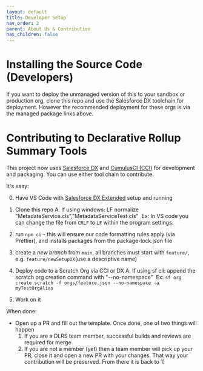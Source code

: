 ```yaml
---
layout: default
title: Developer Setup
nav_order: 2
parent: About Us & Contribution
has_children: false
---
```


# Installing the Source Code (Developers)

If you want to deploy the unmanaged version of this to your sandbox or production org, clone this repo and use the Salesforce DX toolchain for deployment. However the recommended deployment for these orgs is via the managed package links above.

# Contributing to Declarative Rollup Summary Tools

This project now uses [Salesforce DX](https://trailhead.salesforce.com/content/learn/modules/sfdx_app_dev) and [CumulusCI (CCI)](https://trailhead.salesforce.com/en/content/learn/trails/build-applications-with-cumulusci) for development and packaging. You can use either tool chain to contribute.

It's easy:

0. Have VS Code with [Salesforce DX Extended](https://marketplace.visualstudio.com/items?itemName=salesforce.salesforcedx-vscode-expanded) setup and running

1. Clone this repo
   A. If using windows: LF normalize "MetadataService.cls","MetadataServiceTest.cls"
   &nbsp;Ex: In VS code you can change the file from `CRLF` to `LF` within the program settings.
2. run `npm ci` - this will ensure our code formatting rules apply (via Prettier), and installs packages from the package-lock.json file
3. create a _new branch_ from `main`, all branches must start with `feature/`, e.g. `feature/newSetupUX`(use a descriptive name)
4. Deploy code to a Scratch Org via CCI or DX
    A. If using sf cli: append the scratch org creation command with "--no-namespace"
   &nbsp;Ex: `sf org create scratch -f orgs/feature.json --no-namespace -a myTestOrgAlias`
5. Work on it

When done:

- Open up a PR and fill out the template. Once done, one of two things will happen
  1. If you are a DLRS team member, successful builds and reviews are required for merge
  2. If you are not a member (yet) then a team member will pick up your PR, close it and open a new PR with your changes. That way your contribution will be preserved. From there it is back to 1)

